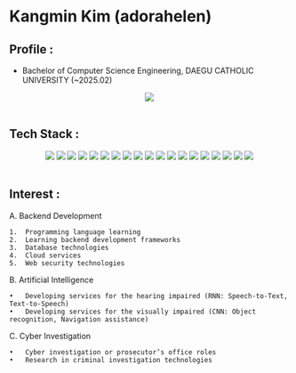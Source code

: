 

# Kangmin Kim (adorahelen)

## Profile : 
- Bachelor of Computer Science Engineering,
  DAEGU CATHOLIC UNIVERSITY (~2025.02)



<div align="center">
  <a href="mailto:adorahelenmin@gmail.com"><img src="https://img.shields.io/badge/Gmail-EA4335?style=for-the-badge&logo=Gmail&logoColor=white" /></a>
</div>
</br>
  
## Tech Stack :
<div align="center">



  <!-- Backend Development -->


  <img src="https://img.shields.io/badge/Java-007396?style=for-the-badge&logo=Java&logoColor=white" />
  <img src="https://img.shields.io/badge/Spring%20Boot-6DB33F?style=for-the-badge&logo=Spring-Boot&logoColor=white" />
  <img src="https://img.shields.io/badge/Node.js-339933?style=for-the-badge&logo=Node.js&logoColor=white" />
  <img src="https://img.shields.io/badge/Flask-000000?style=for-the-badge&logo=Flask&logoColor=white" />
  <img src="https://img.shields.io/badge/Express-000000?style=for-the-badge&logo=Express&logoColor=white" />
  <img src="https://img.shields.io/badge/NestJS-E0234E?style=for-the-badge&logo=NestJS&logoColor=white" />




  <!-- Frontend Development -->

  <img src="https://img.shields.io/badge/ReactJS-61DAFB?style=for-the-badge&logo=React&logoColor=white" />
  <img src="https://img.shields.io/badge/Thymeleaf-005F0F?style=for-the-badge&logo=Thymeleaf&logoColor=white" />
  <img src="https://img.shields.io/badge/HTML-E34F26?style=for-the-badge&logo=HTML5&logoColor=white" />
  <img src="https://img.shields.io/badge/CSS-1572B6?style=for-the-badge&logo=CSS3&logoColor=white" />
  <img src="https://img.shields.io/badge/TypeScript-007ACC?style=for-the-badge&logo=TypeScript&logoColor=white" />


  <!-- Database & Storage -->


  <img src="https://img.shields.io/badge/MySQL-4479A1?style=for-the-badge&logo=MySQL&logoColor=white" />
  <img src="https://img.shields.io/badge/Redis-DC382D?style=for-the-badge&logo=Redis&logoColor=white" />
  <img src="https://img.shields.io/badge/MongoDB-47A248?style=for-the-badge&logo=MongoDB&logoColor=white" />



  <!-- DevOps & Other Tools -->

  <img src="https://img.shields.io/badge/GitHub-181717?style=for-the-badge&logo=GitHub&logoColor=white" />
  <img src="https://img.shields.io/badge/Raspberry%20Pi-A22846?style=for-the-badge&logo=Raspberry-Pi&logoColor=white" />



  <!-- Security & Protocols -->
  <img src="https://img.shields.io/badge/JWT-000000?style=for-the-badge&logo=JSON-Web-Tokens&logoColor=white" />
  <img src="https://img.shields.io/badge/WebRTC-333333?style=for-the-badge&logo=WebRTC&logoColor=white" />
  <img src="https://img.shields.io/badge/WebSocket-010101?style=for-the-badge&logo=WebSocket&logoColor=white" />

</div>
</br>


## Interest :

A. Backend Development

	1.	Programming language learning
	2.	Learning backend development frameworks
	3.	Database technologies
	4.	Cloud services
	5.	Web security technologies
 

B. Artificial Intelligence

	•	Developing services for the hearing impaired (RNN: Speech-to-Text, Text-to-Speech)
	•	Developing services for the visually impaired (CNN: Object recognition, Navigation assistance)


C. Cyber Investigation

	•	Cyber investigation or prosecutor’s office roles
	•	Research in criminal investigation technologies


</div>
</br>


